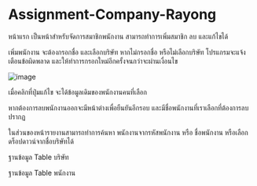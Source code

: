# Assignment-Company-Rayong
หน้าแรก เป็นหน้าสำหรับจัดการสมาชิกพนักงาน สามารถทำการเพิ่มสมาชิก ลบ และแก้ไขได้ 
 
เพิ่มพนักงาน จะต้องกรอกชื่อ และเลือกบริษัท หากไม่กรอกชื่อ หรือไม่เลือกบริษัท โปรแกรมจะแจ้งเตือนข้อผิดพลาด และให้ทำการกรอกใหม่อีกครั้งจนกว่าจะผ่านเงื่อนไข
 
![image](https://github.com/Piyachai3671/Assignment-Company-Rayong/assets/105155094/469e0dd3-6120-4ad8-bd3a-44f175363c32)






เมื่อคลิกที่ปุ่มแก้ไข จะได้ข้อมูลเดิมของพนักงานคนที่เลือก 
 
หากต้องการลบพนักงานออกจะมีหน้าต่างเพื่อยืนยันอีกรอบ และมีชื่อพนักงานที่เราเลือกที่ต้องการลบปรากฏ
 



ในส่วนของหน้ารายงานสามารถทำการค้นหา พนักงานจากรหัสพนักงาน หรือ ชื่อพนักงาน หรือเลือกดร็อปดาวน์จากชื่อบริษัทได้ 
 
 
 
ฐานข้อมูล Table บริษัท
 








ฐานข้อมูล Table พนักงาน
 
